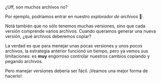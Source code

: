 ¿Uff, son muchos archivos no? 

Por ejemplo, podríamos entrar en nuestro _explorador de archivos_ :open_file_folder::

<div 
  class="mu-filebrowser" 
  data-file="{
    'foto-v1.jpg': '',
    'foto-v2.jpg': '',
    'foto-v3.jpg': '',
    'estilos-v1.css': '',
    'estilos-v2.css': '',
    'estilos-v3.css': '',
    'estilos-v4.css': '',
    'estilos-v5.css': '',
    'estilos-v6.css': '',
    'curriculum-v1.html': '',
    'curriculum-v2.html': '',
    'curriculum-v3.html': '',
    'curriculum-v4.html': '',
    'curriculum-v5.html': '',
    'curriculum-v6.html': '',
    'curriculum-v7.html': '',
    'curriculum-v8.html': '',
    'curriculum-v9.html': '',
    'curriculum-v10.html': '',
    'curriculum-v11.html': '',
    'curriculum-v12.html': '',
    
  }">
</div>

Notá también que no sólo tenemos muchas versiones, sino que cada versión comprende varios archivos. Cuando queramos generar una nueva versión, ¿qué archivos deberemos copiar? 

La verdad es que para menejar unas pocas versiones y unos pocos archivos, la estrategia anterior funcionó un tiempo, pero ya vemos sus limitaciones: es **muy** engorroso controlar nuestros cambios copiando y pegando archivos. 

Pero manejar versiones debería ser fácil. ¡Veamos una mejor forma de hacerlo! 